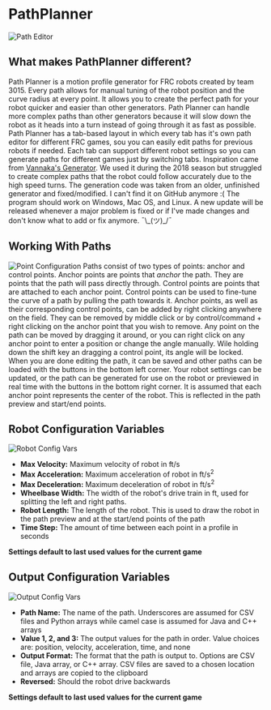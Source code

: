 # PathPlanner
![Path Editor](https://i.imgur.com/ELUBEW3.png)
## What makes PathPlanner different?
Path Planner is a motion profile generator for FRC robots created by team 3015. Every path allows for manual tuning of the robot position and the curve radius at every point. It allows you to create the perfect path for your robot quicker and easier than other generators. Path Planner can handle more complex paths than other generators because it will slow down the robot as it heads into a turn instead of going through it as fast as possible. Path Planner has a tab-based layout in which every tab has it's own path editor for different FRC games, sou you can easily edit paths for previous robots if needed. Each tab can support different robot settings so you can generate paths for different games just by switching tabs. Inspiration came from [Vannaka's Generator](https://github.com/vannaka/Motion_Profile_Generator). We used it during the 2018 season but struggled to create complex paths that the robot could follow accurately due to the high speed turns. The generation code was taken from an older, unfinished generator and fixed/modified. I can't find it on GitHub anymore :( The program should work on Windows, Mac OS, and Linux. A new update will be released whenever a major problem is fixed or if I've made changes and don't know what to add or fix anymore. ¯\\\_(ツ)\_/¯

## Working With Paths
![Point Configuration](https://i.imgur.com/dxrpN8w.png)
Paths consist of two types of points: anchor and control points. Anchor points are points that *anchor* the path. They are points that the path will pass directly through. Control points are points that are attached to each anchor point. Control points can be used to fine-tune the curve of a path by pulling the path towards it. Anchor points, as well as their corresponding control points, can be added by right clicking anywhere on the field. They can be removed by middle click or by control/command + right clicking on the anchor point that you wish to remove. Any point on the path can be moved by dragging it around, or you can right click on any anchor point to enter a position or change the angle manually. Wile holding down the shift key an dragging a control point, its angle will be locked. When you are done editing the path, it can be saved and other paths can be loaded with the buttons in the bottom left corner. Your robot settings can be updated, or the path can be generated for use on the robot or previewed in real time with the buttons in the bottom right corner. It is assumed that each anchor point represents the center of the robot. This is reflected in the path preview and start/end points.

## Robot Configuration Variables
![Robot Config Vars](https://i.imgur.com/uzKuzzH.png)
* **Max Velocity:** Maximum velocity of robot in ft/s
* **Max Acceleration:** Maximum acceleration of robot in ft/s<sup>2</sup>
* **Max Deceleration:** Maximum deceleration of robot in ft/s<sup>2</sup>
* **Wheelbase Width:** The width of the robot's drive train in ft, used for splitting the left and right paths.
* **Robot Length:** The length of the robot. This is used to draw the robot in the path preview and at the start/end points of the path
* **Time Step:** The amount of time between each point in a profile in seconds

**Settings default to last used values for the current game**

## Output Configuration Variables
![Output Config Vars](https://i.imgur.com/HrsIVQA.png)
* **Path Name:** The name of the path. Underscores are assumed for CSV files and Python arrays while camel case is assumed for Java and C++ arrays
* **Value 1, 2, and 3:** The output values for the path in order. Value choices are: position, velocity, acceleration, time, and none
* **Output Format:** The format that the path is output to. Options are CSV file, Java array, or C++ array. CSV files are saved to a chosen location and arrays are copied to the clipboard
* **Reversed:** Should the robot drive backwards

**Settings default to last used values for the current game**
